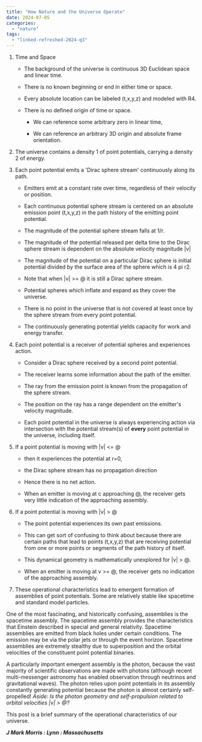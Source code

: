 ```yaml
---
title: "How Nature and the Universe Operate"
date: 2024-07-05
categories: 
  - "nature"
tags: 
  - "linked-refreshed-2024-q3"
---
```


1. Time and Space
    - The background of the universe is continuous 3D Euclidean space and linear time.
    
    - There is no known beginning or end in either time or space. 
    
    - Every absolute location can be labeled (t,x,y,z) and modeled with R4.
    
    - There is no defined origin of time or space.
        - We can reference some arbitrary zero in linear time,
        
        - We can reference an arbitrary 3D origin and absolute frame orientation.

3. The universe contains a density 1 of point potentials, carrying a density 2 of energy.

5. Each point potential emits a 'Dirac sphere stream' continuously along its path.
    - Emitters emit at a constant rate over time, regardless of their velocity or position. 
    
    - Each continuous potential sphere stream is centered on an absolute emission point (t,x,y,z) in the path history of the emitting point potential.
    
    - The magnitude of the potential sphere stream falls at 1/r.
    
    - The magnitude of the potential released per delta time to the Dirac sphere stream is dependent on the absolute velocity magnitude |v|
    
    - The magnitude of the potential on a particular Dirac sphere is initial potential divided by the surface area of the sphere which is 4 pi r2.
    
    - Note that when |v| >= @ it is still a Dirac sphere stream.
    
    - Potential spheres which inflate and expand as they cover the universe.
    
    - There is no point in the universe that is not covered at least once by the sphere stream from every point potential.
    
    - The continuously generating potential yields capacity for work and energy transfer.

7. Each point potential is a receiver of potential spheres and experiences action.
    - Consider a Dirac sphere received by a second point potential.
    
    - The receiver learns some information about the path of the emitter.  
    
    - The ray from the emission point is known from the propagation of the sphere stream.
    
    - The position on the ray has a range dependent on the emitter's velocity magnitude.
    
    - Each point potential in the universe is always experiencing action via intersection with the potential stream(s) of **every** point potential in the universe, including itself.

9. If a point potential is moving with |v| <= @
    - then it experiences the potential at r=0,
    
    - the Dirac sphere stream has no propagation direction
    
    - Hence there is no net action.
    
    - When an emitter is moving at c approaching @, the receiver gets very little indication of the approaching assembly.

11. If a point potential is moving with |v| > @
    - The point potential experiences its own past emissions.
    
    - This can get sort of confusing to think about because there are certain paths that lead to points (t,x,y,z) that are receiving potential from one or more points or segments of the path history of itself.
    
    - This dynamical geometry is mathematically unexplored for |v| > @.
    
    - When an emitter is moving at v >= @, the receiver gets no indication of the approaching assembly.

13. These operational characteristics lead to emergent formation of assemblies of point potentials. Some are relatively stable like spacetime and standard model particles.

One of the most fascinating, and historically confusing, assemblies is the spacetime assembly. The spacetime assembly provides the characteristics that Einstein described in special and general relativity. Spacetime assemblies are emitted from black holes under certain conditions. The emission may be via the polar jets or through the event horizon. Spacetime assemblies are extremely stealthy due to superposition and the orbital velocities of the constituent point potential binaries.

A particularly important emergent assembly is the photon, because the vast majority of scientific observations are made with photons (although recent multi-messenger astronomy has enabled observation through neutrinos and gravitational waves). The photon relies upon point potentials in its assembly constantly generating potential because the photon is almost certainly self-propelled! _Aside: Is the photon geometry and self-propulsion related to orbital velocities |v| > @?_

This post is a brief summary of the operational characteristics of our universe.

**_J Mark Morris : Lynn : Massachusetts_**
